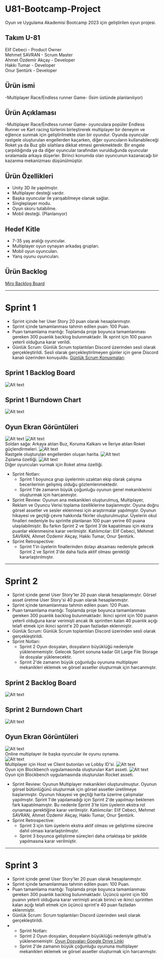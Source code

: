 # U81-Bootcamp-Project
Oyun ve Uygulama Akademisi Bootcamp 2023 için geliştirilen oyun projesi.
## Takım U-81
Elif Cebeci	- Product Owner\
Mehmet SAVRAN	- Scrum Master\
Ahmet Özdemir Akçay	- Developer\
Hakkı Tumar - Developer\
Onur Şentürk	- Developer
## Ürün ismi
-Multiplayer Race/Endless runner Game- (İsim üstünde planlanılıyor)
## Ürün Açıklaması
-Multiplayer Race/Endless runner Game- oyunculara popüler Endless Runner ve Kart racing türlerini birleştirerek multiplayer bir deneyim ve eğlence sunmak için geliştirilmekte olan bir oyundur. Oyunda oyuncular rastgele oluşturulan engellerden kaçarken, diğer oyuncuların kullanabileceği Roket ya da Buz gibi silahlara dikkat etmesi gerekmektedir. Bir engele çarpıldığında ya da diğer oyuncular tarafından vurulduğunda oyuncular sıralamada arkaya düşerler. Birinci konumda olan oyuncunun kazanacağı bir kazanma mekanizması düşünülmüştür.
## Ürün Özellikleri
* Unity 3D ile yapılmıştır.
* Multiplayer desteği vardır.
* Başka oyuncular ile yarışabilmeye olanak sağlar.
* Singleplayer modu.
* Oyun skoru tutabilme.
* Mobil desteği. (Planlanıyor)
## Hedef Kitle
* 7-35 yaş aralığı oyuncular.
* Multiplayer oyun oynayan arkadaş grupları.
* Mobil oyun oyuncuları.
* Yarış oyunu oyuncuları.
## Ürün Backlog
[Miro Backlog Board](https://miro.com/app/board/uXjVMBXI-IA=/)

---
# Sprint 1
* Sprint içinde her User Story 20 puan olarak hesaplanmıştır.
* Sprint içinde tamamlanması tahmin edilen puan: 100 Puan.
* Puan tamamlama mantığı: Toplamda proje boyunca tamamlanması gereken 300 puanlık backlog bulunmaktadır. İlk sprint için 100 puanın yeterli olduğuna karar verildi.
* Günlük Scrum: Günlük Scrum toplantıları Discord üzerinden sesli olarak gerçekleştirildi. Sesli olarak gerçekleştirilmeyen günler için gene Discord kanalı üzerinden konuşuldu. [Günlük Scrum Konuşmaları](https://github.com/U81-Bootcamp/U81-Bootcamp-Project/blob/main/ProjectManagement/Sprint1/Sprint1%20Daily%20talks.pdf)
## Sprint 1 Backlog Board
![Alt text](https://github.com/U81-Bootcamp/U81-Bootcamp-Project/blob/main/ProjectManagement/Sprint1/Sprint%201%20Board.png)
## Sprint 1 Burndown Chart
![Alt text](https://github.com/U81-Bootcamp/U81-Bootcamp-Project/blob/main/ProjectManagement/Sprint1/Sprint%201%20Burndown%20chart.png)
## Oyun Ekran Görüntüleri
![Alt text](https://github.com/U81-Bootcamp/U81-Bootcamp-Project/blob/main/ProjectManagement/Sprint1/Sprint1%2001.png)
![Alt text](https://github.com/U81-Bootcamp/U81-Bootcamp-Project/blob/main/ProjectManagement/Sprint1/Sprint1%2002.png)\
Soldan sağa: Arkaya atılan Buz, Koruma Kalkanı ve İleriye atılan Roket güçlendirmeleri.
![Alt text](https://github.com/U81-Bootcamp/U81-Bootcamp-Project/blob/main/ProjectManagement/Sprint1/Sprint1%2003.png)\
Rastgele oluşturulan engellerden oluşan harita.
![Alt text](https://github.com/U81-Bootcamp/U81-Bootcamp-Project/blob/main/ProjectManagement/Sprint1/Sprint1%2004.png)\
Zıplama özelliği.
![Alt text](https://github.com/U81-Bootcamp/U81-Bootcamp-Project/blob/main/ProjectManagement/Sprint1/Sprint1%2005.png)\
Diğer oyuncuları vurmak için Roket atma özelliği.
* Sprint Notları:
   - Sprint 1 boyunca grup üyelerinin uzaktan ekip olarak çalışma becerilerinin gelişmiş olduğu gözlemlenmektedir.
   - Sprint 1'de zamanın büyük çoğunluğu oyunun genel mekaniklerini oluşturmak için harcanmıştır.
* Sprint Review: Oyunun ana mekanikleri oluşturulmuş, Multiplayer, Reklam ve Oyuncu Verisi toplama özelliklerine başlanmıştır. Oyuna doğru görsel assetler ve sesler eklenmesi için araştırmalar yapılmıştır. Oyunun hikayesi ve geçtiği çevre hakkında fikirler oluşturulmuştur. Üyelerin okul finalleri nedeniyle bu sprintte planlanan 100 puan yerine 60 puana ulaşılabilmiştir. Bu farkın Sprint 2 ve Sprint 3'de kapatılması için ekstra puanlar eklenmesine karar verilmiştir. Katılımcılar: Elif Cebeci, Mehmet SAVRAN, Ahmet Özdemir Akçay, Hakkı Tumar, Onur Şentürk.
* Sprint Retrospective:
   - Sprint 1'in üyelerin finallerinden dolayı aksaması nedeniyle gelecek Sprint 2 ve Sprint 3'de daha fazla aktif olması gerektiği kararlaştırılmıştır.
---
# Sprint 2
* Sprint içinde genel User Story'ler 20 puan olarak hesaplanmıştır. Görsel asset üretme User Story'si 40 puan olarak hesaplanmıştır.
* Sprint içinde tamamlanması tahmin edilen puan: 120 Puan.
* Puan tamamlama mantığı: Toplamda proje boyunca tamamlanması gereken 300 puanlık backlog bulunmaktadır. İkinci sprint için 100 puanın yeterli olduğuna karar verimişti ancak ilk sprintten kalan 40 puanlık açığı telafi etmek için ikinci sprint'e 20 puan fazladan eklenmiştir.
* Günlük Scrum: Günlük Scrum toplantıları Discord üzerinden sesli olarak gerçekleştirildi.
* Sprint Notları:
   - Sprint 2 Oyun dosyaları, dosyaların büyüklüğü nedeniyle yüklenememiştir. Gelecek Sprint sonuna kadar Git Large File Storage ile dosyalar yüklenecektir.
   - Sprint 2'de zamanın büyük çoğunluğu oyununa multiplayer mekanikleri eklemek ve görsel assetler oluşturmak için harcanmıştır. 
## Sprint 2 Backlog Board
![Alt text](https://github.com/U81-Bootcamp/U81-Bootcamp-Project/blob/main/ProjectManagement/Sprint2/Sprint2%20backlog.png)
## Sprint 2 Burndown Chart
![Alt text](https://github.com/U81-Bootcamp/U81-Bootcamp-Project/blob/main/ProjectManagement/Sprint2/Sprint%202%20Burndown%20Chart.png)
## Oyun Ekran Görüntüleri
![Alt text](https://github.com/U81-Bootcamp/U81-Bootcamp-Project/blob/main/ProjectManagement/Sprint2/Multiplayer%20Game.png)\
Online multiplayer ile başka oyuncular ile oyunu oynama.\
![Alt text](https://github.com/U81-Bootcamp/U81-Bootcamp-Project/blob/main/ProjectManagement/Sprint2/Multiplayer%20Buttons.png)\
Multiplayer için Host ve Client butonları ve Lobby ID'si.
![Alt text](https://github.com/U81-Bootcamp/U81-Bootcamp-Project/blob/main/ProjectManagement/Sprint2/KartGIF.gif)\
Oyun için Blockbench uygulamasında oluşturulan Kart asseti.
![Alt text](https://github.com/U81-Bootcamp/U81-Bootcamp-Project/blob/main/ProjectManagement/Sprint2/RocketGIF.gif)\
Oyun için Blockbench uygulamasında oluşturulan Rocket asseti.
* Sprint Review: Oyunun Multiplayer mekanikleri oluşturulmuştur. Oyunun görsel bütünlüğünü oluşturmak için görsel assetler üretilmeye başlanmıştır. Oyunun hikayesi ve geçtiği harita üzerine çalışmalar yapılmıştır. Sprint 1'de yapılamadığı için Sprint 2'de yapılmayı beklenen fark kapatılmamıştır. Bu nedenle Sprint 3'te tüm üyelerin ekstra rol oynaması gerektiğine karar verilmiştir. Katılımcılar: Elif Cebeci, Mehmet SAVRAN, Ahmet Özdemir Akçay, Hakkı Tumar, Onur Şentürk.
* Sprint Retrospective:
   - Sprint 3 için tüm üyelerin ekstra aktif olması ve geliştirme sürecine dahil olması kararlaştırılmıştır.
   - Sprint 3 boyunca geliştirme süreçleri daha ortaktaşa bir şekilde yapılmasına karar verilmiştir.
---
# Sprint 3
* Sprint içinde genel User Story'ler 20 puan olarak hesaplanmıştır.
* Sprint içinde tamamlanması tahmin edilen puan: 100 Puan.
* Puan tamamlama mantığı: Toplamda proje boyunca tamamlanması gereken 300 puanlık backlog bulunmaktadır. Üçüncü sprint için 100 puanın yeterli olduğuna karar verimişti ancak birinci ve ikinci sprintten kalan açığı telafi etmek için üçüncü sprint'e 40 puan fazladan eklenmiştir.
* Günlük Scrum: Scrum toplantıları Discord üzerinden sesli olarak gerçekleştirildi.
* * Sprint Notları:
   - Sprint 2 Oyun dosyaları, dosyaların büyüklüğü nedeniyle github'a yüklenememiştir. [Oyun Dosyaları Google Drive Linki](https://drive.google.com/drive/u/1/folders/1jipddOWZclzO2LbR3rZKdlYxLvVaAvzD)
   - Sprint 2'de zamanın büyük çoğunluğu oyununa multiplayer mekanikleri eklemek ve görsel assetler oluşturmak için harcanmıştır. 
